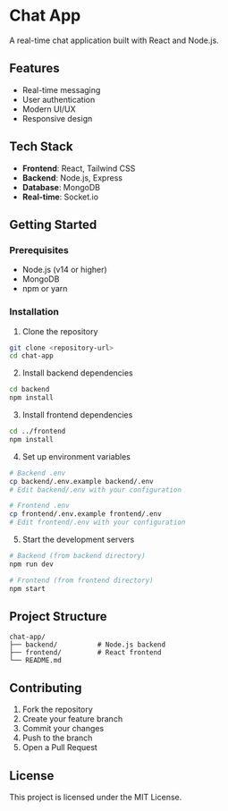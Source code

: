 # Chat App

A real-time chat application built with React and Node.js.

## Features

- Real-time messaging
- User authentication
- Modern UI/UX
- Responsive design

## Tech Stack

- **Frontend**: React, Tailwind CSS
- **Backend**: Node.js, Express
- **Database**: MongoDB
- **Real-time**: Socket.io

## Getting Started

### Prerequisites

- Node.js (v14 or higher)
- MongoDB
- npm or yarn

### Installation

1. Clone the repository
```bash
git clone <repository-url>
cd chat-app
```

2. Install backend dependencies
```bash
cd backend
npm install
```

3. Install frontend dependencies
```bash
cd ../frontend
npm install
```

4. Set up environment variables
```bash
# Backend .env
cp backend/.env.example backend/.env
# Edit backend/.env with your configuration

# Frontend .env
cp frontend/.env.example frontend/.env
# Edit frontend/.env with your configuration
```

5. Start the development servers
```bash
# Backend (from backend directory)
npm run dev

# Frontend (from frontend directory)
npm start
```

## Project Structure

```
chat-app/
├── backend/          # Node.js backend
├── frontend/         # React frontend
└── README.md
```

## Contributing

1. Fork the repository
2. Create your feature branch
3. Commit your changes
4. Push to the branch
5. Open a Pull Request

## License

This project is licensed under the MIT License.